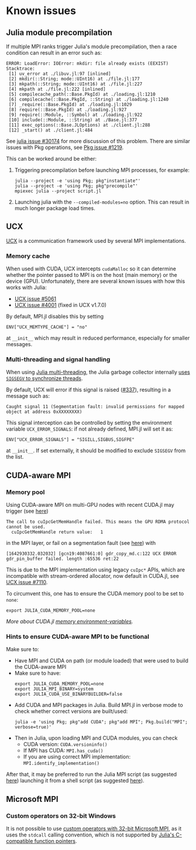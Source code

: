 # Known issues

## Julia module precompilation

If multiple MPI ranks trigger Julia's module precompilation, then a race condition can result in an error such as:
```
ERROR: LoadError: IOError: mkdir: file already exists (EEXIST)
Stacktrace:
 [1] uv_error at ./libuv.jl:97 [inlined]
 [2] mkdir(::String; mode::UInt16) at ./file.jl:177
 [3] mkpath(::String; mode::UInt16) at ./file.jl:227
 [4] mkpath at ./file.jl:222 [inlined]
 [5] compilecache_path(::Base.PkgId) at ./loading.jl:1210
 [6] compilecache(::Base.PkgId, ::String) at ./loading.jl:1240
 [7] _require(::Base.PkgId) at ./loading.jl:1029
 [8] require(::Base.PkgId) at ./loading.jl:927
 [9] require(::Module, ::Symbol) at ./loading.jl:922
 [10] include(::Module, ::String) at ./Base.jl:377
 [11] exec_options(::Base.JLOptions) at ./client.jl:288
 [12] _start() at ./client.jl:484
```

See [julia issue #30174](https://github.com/JuliaLang/julia/pull/30174) for more discussion of this problem. There are similar issues with Pkg operations, see [Pkg issue #1219](https://github.com/JuliaLang/Pkg.jl/issues/1219).

This can be worked around be either:

1. Triggering precompilation before launching MPI processes, for example:

   ```
   julia --project -e 'using Pkg; pkg"instantiate"'
   julia --project -e 'using Pkg; pkg"precompile"'
   mpiexec julia --project script.jl
   ```

2. Launching julia with the  `--compiled-modules=no` option. This can result in much longer package load times.

## UCX

[UCX](https://www.openucx.org/) is a communication framework used by several MPI implementations.

### Memory cache

When used with CUDA, UCX intercepts `cudaMalloc` so it can determine whether the pointer passed to MPI is on the host (main memory) or the device (GPU). Unfortunately, there are several known issues with how this works with Julia:
- [UCX issue #5061](https://github.com/openucx/ucx/issues/5061)
- [UCX issue #4001](https://github.com/openucx/ucx/issues/4001) (fixed in UCX v1.7.0)

By default, MPI.jl disables this by setting
```
ENV["UCX_MEMTYPE_CACHE"] = "no"
```
at `__init__` which may result in reduced performance, especially for smaller messages.

### Multi-threading and signal handling

When using [Julia multi-threading](https://docs.julialang.org/en/v1/manual/parallel-computing/#man-multithreading-1), the Julia garbage collector internally [uses `SIGSEGV` to synchronize threads](https://docs.julialang.org/en/v1/devdocs/debuggingtips/#Dealing-with-signals-1).

By default, UCX will error if this signal is raised ([#337](https://github.com/JuliaParallel/MPI.jl/issues/337)), resulting in a message such as:
```
Caught signal 11 (Segmentation fault: invalid permissions for mapped object at address 0xXXXXXXXX)
```

This signal interception can be controlled by setting the environment variable `UCX_ERROR_SIGNALS`: if not already defined, MPI.jl will set it as:
```
ENV["UCX_ERROR_SIGNALS"] = "SIGILL,SIGBUS,SIGFPE"
```
at `__init__`. If set externally, it should be modified to exclude `SIGSEGV` from the list.

## CUDA-aware MPI

### Memory pool

Using CUDA-aware MPI on multi-GPU nodes with recent CUDA.jl may trigger (see [here](https://github.com/JuliaGPU/CUDA.jl/issues/1053#issue-946826096))
```
The call to cuIpcGetMemHandle failed. This means the GPU RDMA protocol
cannot be used.
  cuIpcGetMemHandle return value:   1
```
in the MPI layer, or fail on a segmentation fault (see [here](https://discourse.julialang.org/t/cuda-aware-mpi-works-on-system-but-not-for-julia/75060)) with
```
[1642930332.032032] [gcn19:4087661:0] gdr_copy_md.c:122 UCX ERROR gdr_pin_buffer failed. length :65536 ret:22
```
This is due to the MPI implementation using legacy `cuIpc*` APIs, which are incompatible with stream-ordered allocator, now default in CUDA.jl, see [UCX issue #7110](https://github.com/openucx/ucx/issues/7110).

To circumvent this, one has to ensure the CUDA memory pool to be set to `none`:
```
export JULIA_CUDA_MEMORY_POOL=none
```
_More about CUDA.jl [memory environment-variables](https://juliagpu.gitlab.io/CUDA.jl/usage/memory/#Environment-variables)._

### Hints to ensure CUDA-aware MPI to be functional

Make sure to:
- Have MPI and CUDA on path (or module loaded) that were used to build the CUDA-aware MPI
- Make sure to have:
    ```
    export JULIA_CUDA_MEMORY_POOL=none
    export JULIA_MPI_BINARY=system
    export JULIA_CUDA_USE_BINARYBUILDER=false
    ```
- Add CUDA and MPI packages in Julia. Build MPI.jl in verbose mode to check whether correct versions are built/used: 
    ```
    julia -e 'using Pkg; pkg"add CUDA"; pkg"add MPI"; Pkg.build("MPI"; verbose=true)'
    ```
- Then in Julia, upon loading MPI and CUDA modules, you can check
  - CUDA version: `CUDA.versioninfo()`
  - If MPI has CUDA: `MPI.has_cuda()`
  - If you are using correct MPI implementation: `MPI.identify_implementation()`

After that, it may be preferred to run the Julia MPI script (as suggested [here](https://discourse.julialang.org/t/cuda-aware-mpi-works-on-system-but-not-for-julia/75060/11)) launching it from a shell script (as suggested [here](https://discourse.julialang.org/t/cuda-aware-mpi-works-on-system-but-not-for-julia/75060/4)).

## Microsoft MPI

### Custom operators on 32-bit Windows

It is not possible to use [custom operators with 32-bit Microsoft MPI](https://github.com/JuliaParallel/MPI.jl/issues/246), as it uses the `stdcall` calling convention, which is not supported by [Julia's C-compatible function pointers](https://docs.julialang.org/en/v1/manual/calling-c-and-fortran-code/index.html#Creating-C-Compatible-Julia-Function-Pointers-1).
